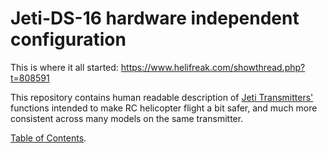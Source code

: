 # Jeti-DS-16 hardware independent configuration

This is where it all started: https://www.helifreak.com/showthread.php?t=808591

This repository contains human readable description of [Jeti Transmitters'](http://www.jetimodel.com/en/katalog/Transmitters/) functions intended to make RC helicopter flight a bit safer, and much more consistent across many models on the same transmitter.

[Table of Contents](https://github.com/madeye-rotorhead/Jeti-DS-16-hardware-independent-configuration/wiki).
